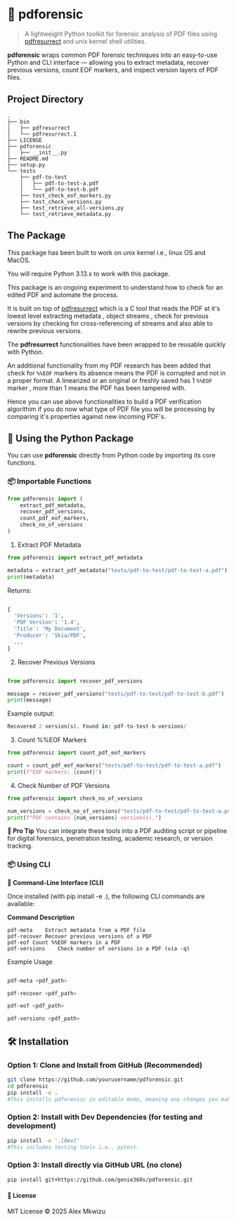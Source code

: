 # 📄 pdforensic


> A lightweight Python toolkit for forensic analysis of PDF files using [pdfresurrect](https://github.com/enferex/pdfresurrect) and unix kernel shell utilities.

**pdforensic** wraps common PDF forensic techniques into an easy-to-use Python and CLI interface — allowing you to extract metadata, recover previous versions, count EOF markers, and inspect version layers of PDF files.

## Project Directory
```
.
├── bin
│   ├── pdfresurrect
│   └── pdfresurrect.1
├── LICENSE
├── pdforensic
│   ├── __init__.py
├── README.md
├── setup.py
└── tests
    ├── pdf-to-test
    │   ├── pdf-to-test-a.pdf
    │   └── pdf-to-test-b.pdf
    ├── test_check_eof_markers.py
    ├── test_check_versions.py
    ├── test_retrieve_all-versions.py
    └── test_retrieve_metadata.py
```
## The Package

This package has been built to work on unix kernel i.e., linux OS and MacOS.

You will require Python 3.13.x to work with this package.

This package is an ongoing experiment to understand how to check for an edited PDF and automate the process.

It is built on top of [pdfresurrect](https://github.com/enferex/pdfresurrect) which is a C tool that reads the PDF at it's lowest level extracting metadata , object streams , check for previous versions by checking for cross-referencing of streams and also able to rewrite previous versions.

The **pdfresurrect** functionalities have been wrapped to be reusable quickly with Python.

An additional functionality from my PDF research has been added that check for `%%EOF` markers its absence means the PDF is corrupted and not in a proper format. A linearized or an original or freshly saved has 1 `%%EOF` marker , more than 1 means the PDF has been tampered with.

Hence you can use above functionalities to build a PDF verification algorithim if you do now what type of PDF file you will be processing by comparing it's properties against new incoming PDF's.

## 🐍 Using the Python Package

You can use **pdforensic** directly from Python code by importing its core functions.

### 📦 Importable Functions

```python
from pdforensic import (
    extract_pdf_metadata,
    recover_pdf_versions,
    count_pdf_eof_markers,
    check_no_of_versions
)
```
1. Extract PDF Metadata

```python
from pdforensic import extract_pdf_metadata

metadata = extract_pdf_metadata("tests/pdf-to-test/pdf-to-test-a.pdf")
print(metadata)
```
Returns:

```python

{
  'Versions': '1',
  'PDF Version': '1.4',
  'Title': 'My Document',
  'Producer': 'Skia/PDF',
  ...
}
```

2. Recover Previous Versions

```python

from pdforensic import recover_pdf_versions

message = recover_pdf_versions("tests/pdf-to-test/pdf-to-test-b.pdf")
print(message)
```

Example output:
```python
Recovered 2 version(s). Found in: pdf-to-test-b-versions/
```

3. Count %%EOF Markers

```python
from pdforensic import count_pdf_eof_markers

count = count_pdf_eof_markers("tests/pdf-to-test/pdf-to-test-a.pdf")
print(f"EOF markers: {count}")
```

4. Check Number of PDF Versions

```python
from pdforensic import check_no_of_versions

num_versions = check_no_of_versions("tests/pdf-to-test/pdf-to-test-a.pdf")
print(f"PDF contains {num_versions} version(s).")
```

**🧪 Pro Tip**
You can integrate these tools into a PDF auditing script or pipeline for digital forensics, penetration testing, academic research, or version tracking.

### 📦 Using CLI

**🔧 Command-Line Interface (CLI)**

Once installed (with pip install -e .), the following CLI commands are available:

**Command	Description**

```
pdf-meta	Extract metadata from a PDF file
pdf-recover	Recover previous versions of a PDF
pdf-eof	Count %%EOF markers in a PDF
pdf-versions	Check number of versions in a PDF (via -q)
```

Example Usage
```bash

pdf-meta <pdf_path>

pdf-recover <pdf_path>

pdf-eof <pdf_path>

pdf-versions <pdf_path>

```
## 🛠️ Installation

### Option 1: Clone and Install from GitHub (Recommended)

```bash
git clone https://github.com/yourusername/pdforensic.git
cd pdforensic
pip install -e .
#This installs pdforensic in editable mode, meaning any changes you make to the code will take effect immediately.
```

### Option 2: Install with Dev Dependencies (for testing and development)
```bash
pip install -e '.[dev]'
#This includes testing tools i.e., pytest.
```
### Option 3: Install directly via GitHub URL (no clone)
```bash
pip install git+https://github.com/genie360s/pdforensic.git
```



#### 📜 License

MIT License © 2025 Alex Mkwizu
